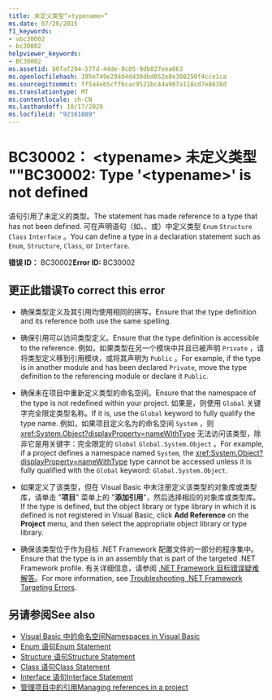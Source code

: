 ```yaml
---
title: 未定义类型“<typename>”
ms.date: 07/20/2015
f1_keywords:
- vbc30002
- bc30002
helpviewer_keywords:
- BC30002
ms.assetid: b0faf204-57fd-44de-8c05-9db027eea663
ms.openlocfilehash: 195e749e29494d438dbd052e8e308250f4cce1ca
ms.sourcegitcommit: ff5a4eb5cffbcac9521bc44a907a118cd7e8638d
ms.translationtype: MT
ms.contentlocale: zh-CN
ms.lasthandoff: 10/17/2020
ms.locfileid: "92161889"
---
```

# <a name="bc30002-type-typename-is-not-defined"></a><span data-ttu-id="9892f-102">BC30002： \<typename> 未定义类型 ""</span><span class="sxs-lookup"><span data-stu-id="9892f-102">BC30002: Type '\<typename>' is not defined</span></span>

<span data-ttu-id="9892f-103">语句引用了未定义的类型。</span><span class="sxs-lookup"><span data-stu-id="9892f-103">The statement has made reference to a type that has not been defined.</span></span> <span data-ttu-id="9892f-104">可在声明语句（如、、或）中定义类型 `Enum` `Structure` `Class` `Interface` 。</span><span class="sxs-lookup"><span data-stu-id="9892f-104">You can define a type in a declaration statement such as `Enum`, `Structure`, `Class`, or `Interface`.</span></span>

 <span data-ttu-id="9892f-105">**错误 ID：** BC30002</span><span class="sxs-lookup"><span data-stu-id="9892f-105">**Error ID:** BC30002</span></span>

## <a name="to-correct-this-error"></a><span data-ttu-id="9892f-106">更正此错误</span><span class="sxs-lookup"><span data-stu-id="9892f-106">To correct this error</span></span>

- <span data-ttu-id="9892f-107">确保类型定义及其引用均使用相同的拼写。</span><span class="sxs-lookup"><span data-stu-id="9892f-107">Ensure that the type definition and its reference both use the same spelling.</span></span>

- <span data-ttu-id="9892f-108">确保引用可以访问类型定义。</span><span class="sxs-lookup"><span data-stu-id="9892f-108">Ensure that the type definition is accessible to the reference.</span></span> <span data-ttu-id="9892f-109">例如，如果类型在另一个模块中并且已被声明 `Private` ，请将类型定义移到引用模块，或将其声明为 `Public` 。</span><span class="sxs-lookup"><span data-stu-id="9892f-109">For example, if the type is in another module and has been declared `Private`, move the type definition to the referencing module or declare it `Public`.</span></span>

- <span data-ttu-id="9892f-110">确保未在项目中重新定义类型的命名空间。</span><span class="sxs-lookup"><span data-stu-id="9892f-110">Ensure that the namespace of the type is not redefined within your project.</span></span> <span data-ttu-id="9892f-111">如果是，则使用 `Global` 关键字完全限定类型名称。</span><span class="sxs-lookup"><span data-stu-id="9892f-111">If it is, use the `Global` keyword to fully qualify the type name.</span></span> <span data-ttu-id="9892f-112">例如，如果项目定义名为的命名空间 `System` ，则 <xref:System.Object?displayProperty=nameWithType> 无法访问该类型，除非它是用关键字：完全限定的 `Global` `Global.System.Object` 。</span><span class="sxs-lookup"><span data-stu-id="9892f-112">For example, if a project defines a namespace named `System`, the <xref:System.Object?displayProperty=nameWithType> type cannot be accessed unless it is fully qualified with the `Global` keyword: `Global.System.Object`.</span></span>

- <span data-ttu-id="9892f-113">如果定义了该类型，但在 Visual Basic 中未注册定义该类型的对象库或类型库，请单击 "**项目**" 菜单上的 "**添加引用**"，然后选择相应的对象库或类型库。</span><span class="sxs-lookup"><span data-stu-id="9892f-113">If the type is defined, but the object library or type library in which it is defined is not registered in Visual Basic, click **Add Reference** on the **Project** menu, and then select the appropriate object library or type library.</span></span>

- <span data-ttu-id="9892f-114">确保该类型位于作为目标 .NET Framework 配置文件的一部分的程序集中。</span><span class="sxs-lookup"><span data-stu-id="9892f-114">Ensure that the type is in an assembly that is part of the targeted .NET Framework profile.</span></span> <span data-ttu-id="9892f-115">有关详细信息，请参阅 [.NET Framework 目标错误疑难解答](/visualstudio/msbuild/troubleshooting-dotnet-framework-targeting-errors)。</span><span class="sxs-lookup"><span data-stu-id="9892f-115">For more information, see [Troubleshooting .NET Framework Targeting Errors](/visualstudio/msbuild/troubleshooting-dotnet-framework-targeting-errors).</span></span>

## <a name="see-also"></a><span data-ttu-id="9892f-116">另请参阅</span><span class="sxs-lookup"><span data-stu-id="9892f-116">See also</span></span>

- [<span data-ttu-id="9892f-117">Visual Basic 中的命名空间</span><span class="sxs-lookup"><span data-stu-id="9892f-117">Namespaces in Visual Basic</span></span>](../../programming-guide/program-structure/namespaces.md)
- [<span data-ttu-id="9892f-118">Enum 语句</span><span class="sxs-lookup"><span data-stu-id="9892f-118">Enum Statement</span></span>](../statements/enum-statement.md)
- [<span data-ttu-id="9892f-119">Structure 语句</span><span class="sxs-lookup"><span data-stu-id="9892f-119">Structure Statement</span></span>](../statements/structure-statement.md)
- [<span data-ttu-id="9892f-120">Class 语句</span><span class="sxs-lookup"><span data-stu-id="9892f-120">Class Statement</span></span>](../statements/class-statement.md)
- [<span data-ttu-id="9892f-121">Interface 语句</span><span class="sxs-lookup"><span data-stu-id="9892f-121">Interface Statement</span></span>](../statements/interface-statement.md)
- [<span data-ttu-id="9892f-122">管理项目中的引用</span><span class="sxs-lookup"><span data-stu-id="9892f-122">Managing references in a project</span></span>](/visualstudio/ide/managing-references-in-a-project)
